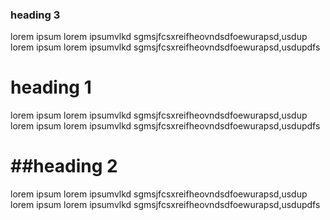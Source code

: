 ### heading 3

lorem ipsum lorem ipsumvlkd sgmsjfcsxreifheovndsdfoewurapsd,usdup
lorem ipsum lorem ipsumvlkd sgmsjfcsxreifheovndsdfoewurapsd,usdupdfs

heading 1
=====

lorem ipsum lorem ipsumvlkd sgmsjfcsxreifheovndsdfoewurapsd,usdup
lorem ipsum lorem ipsumvlkd sgmsjfcsxreifheovndsdfoewurapsd,usdupdfs

##heading 2
===

lorem ipsum lorem ipsumvlkd sgmsjfcsxreifheovndsdfoewurapsd,usdup
lorem ipsum lorem ipsumvlkd sgmsjfcsxreifheovndsdfoewurapsd,usdupdfs
